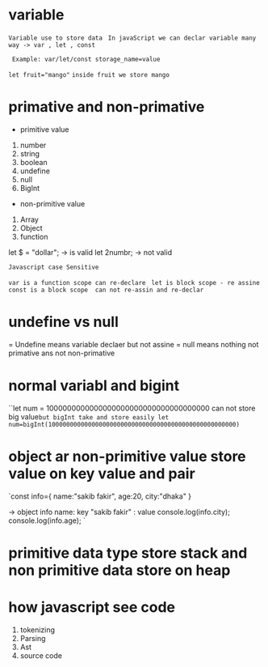 # variable

`Variable use to store data`
` In javaScript we can declar variable many way -> var , let , const`

` Example: var/let/const storage_name=value`

`let fruit="mango"`
`inside fruit we store mango`

# primative and non-primative

- primitive value

1.  number
2.  string
3.  boolean
4.  undefine
5.  null
6.  BigInt

- non-primitive value

1. Array
2. Object
3. function

let $ = "dollar";
-> is valid
let 2numbr;
-> not valid

`Javascript case Sensitive`

`var is a function scope can re-declare `
`let is block scope - re assine`
`const is a block scope  can not re-assin and re-declar`

# undefine vs null

= Undefine means variable declaer but not assine
= null means nothing not primative ans not non-primative

# normal variabl and bigint

``let num = 1000000000000000000000000000000000000 can not store big value`
but bigInt take and store easily let num=bigInt(1000000000000000000000000000000000000000000000000000) `

# object ar non-primitive value store value on key value and pair

`const info={
name:"sakib fakir",
age:20,
city:"dhaka"
}

-> object info
name: key
"sakib fakir" : value
console.log(info.city);
console.log(info.age);
`


# primitive data type store stack and non primitive data store on heap

# how javascript see code
 1. tokenizing
 2. Parsing
 3. Ast
 4. source code
